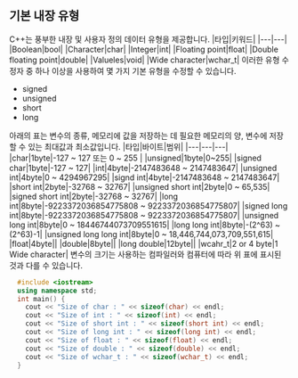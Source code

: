 ## 기본 내장 유형
C++는 풍부한 내장 및 사용자 정의 데이터 유형을 제공합니다.
|타입|키워드|
|---|---|
|Boolean|bool|
|Character|char|
|Integer|int|
|Floating point|float|
|Double floating point|double|
|Valueles|void|
|Wide character|wchar_t|
이러한 유형 수정자 중 하나 이상을 사용하여 몇 가지 기본 유형을 수정할 수 있습니다.
- signed
- unsigned
- short
- long
    
아래의 표는 변수의 종류, 메모리에 값을 저장하는 데 필요한 메모리의 양, 변수에 저장할 수 있는 최대값과 최소값입니다.
|타입|바이트|범위|
|---|---|---|
|char|1byte|-127 ~ 127 또는 0 ~ 255 |
|unsigned|1byte|0~255|
|signed char|1byte|-127 ~ 127|
|int|4byte|-2147483648 ~ 2147483647|
|unsigned int|4byte|0 ~ 4294967295|
|signd int|4byte|-2147483648 ~ 2147483647|
|short int|2byte|-32768 ~ 32767|
|unsigned short int|2byte|0 ~ 65,535|
|signed short int|2byte|-32768 ~ 32767|
|long int|8byte|-9223372036854775808 ~ 9223372036854775807|
|signed long int|8byte|-9223372036854775808 ~ 9223372036854775807|
|unsigned long int|8byte|0 ~ 18446744073709551615|
|long long int|8byte|-(2^63) ~ (2^63)-1|
|unsigned long long int|8byte|0 ~ 18,446,744,073,709,551,615|
|float|4byte||
|double|8byte||
|long double|12byte||
|wcahr_t|2 or 4 byte|1 Wide character|
변수의 크기는 사용하는 컴파일러와 컴퓨터에 따라 위 표에 표시된 것과 다를 수 있습니다.
```cpp
  #include <iostream>
  using namespace std;
  int main() {
    cout << "Size of char : " << sizeof(char) << endl;
    cout << "Size of int : " << sizeof(int) << endl;
    cout << "Size of short int : " << sizeof(short int) << endl;
    cout << "Size of long int : " << sizeof(long int) << endl;
    cout << "Size of float : " << sizeof(float) << endl;
    cout << "Size of double : " << sizeof(double) << endl;
    cout << "Size of wchar_t : " << sizeof(wchar_t) << endl;
  }
```
